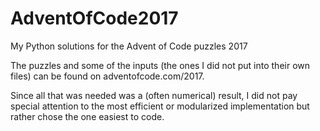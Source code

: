 # AdventOfCode2017
My Python solutions for the Advent of Code puzzles 2017

The puzzles and some of the inputs (the ones I did not put into their own files) can be found on adventofcode.com/2017. 

Since all that was needed was a (often numerical) result, I did not pay special attention to the most efficient or modularized implementation but rather chose the one easiest to code. 

